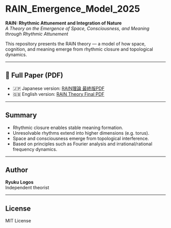 # RAIN_Emergence_Model_2025

**RAIN: Rhythmic Attunement and Integration of Nature**  
*A Theory on the Emergence of Space, Consciousness, and Meaning through Rhythmic Attunement*

This repository presents the RAIN theory — a model of how space, cognition, and meaning emerge from rhythmic closure and topological dynamics.

---

## 📄 Full Paper (PDF)

- 🇯🇵 Japanese version: [RAIN理論 最終版PDF](https://your-japanese-pdf-link-here)
- 🇬🇧 English version: [RAIN Theory Final PDF](https://your-english-pdf-link-here)

---

## Summary

- Rhythmic closure enables stable meaning formation.
- Unresolvable rhythms extend into higher dimensions (e.g. torus).
- Space and consciousness emerge from topological interference.
- Based on principles such as Fourier analysis and irrational/rational frequency dynamics.

---

## Author

**Ryuku Logos**  
Independent theorist

---

## License

MIT License

